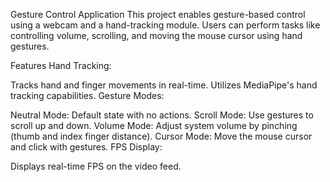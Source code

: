 Gesture Control Application
This project enables gesture-based control using a webcam and a hand-tracking module. Users can perform tasks like controlling volume, scrolling, and moving the mouse cursor using hand gestures.

Features
Hand Tracking:

Tracks hand and finger movements in real-time.
Utilizes MediaPipe's hand tracking capabilities.
Gesture Modes:

Neutral Mode: Default state with no actions.
Scroll Mode: Use gestures to scroll up and down.
Volume Mode: Adjust system volume by pinching (thumb and index finger distance).
Cursor Mode: Move the mouse cursor and click with gestures.
FPS Display:

Displays real-time FPS on the video feed.

